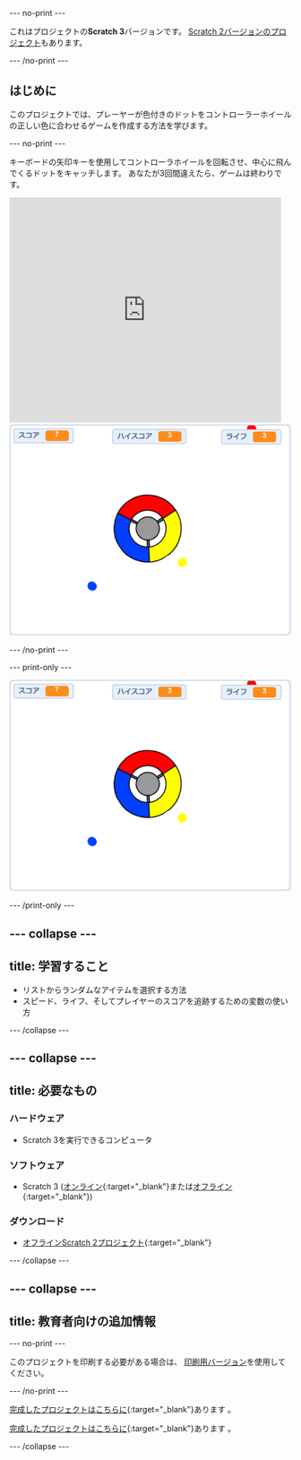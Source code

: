 --- no-print ---

これはプロジェクトの**Scratch 3**バージョンです。 [Scratch 2バージョンのプロジェクト](https://projects.raspberrypi.org/ja-JP/projects/catch-the-dots-scratch2)もあります。

--- /no-print ---

## はじめに

このプロジェクトでは、プレーヤーが色付きのドットをコントローラーホイールの正しい色に合わせるゲームを作成する方法を学びます。

--- no-print ---

キーボードの矢印キーを使用してコントローラホイールを回転させ、中心に飛んでくるドットをキャッチします。 あなたが3回間違えたら、ゲームは終わりです。

<div class="scratch-preview">
  <iframe allowtransparency="true" width="485" height="402" src="https://scratch.mit.edu/projects/embed/370570551/?autostart=false" frameborder="0" scrolling="no"></iframe>
  <img src="images/dots-final.png">
</div>

--- /no-print ---

--- print-only ---

![ドットのスクリーンショット](images/dots-final.png)

--- /print-only ---

--- collapse ---
---
title: 学習すること
---

+ リストからランダムなアイテムを選択する方法
+ スピード、ライフ、そしてプレイヤーのスコアを追跡するための変数の使い方

--- /collapse ---

--- collapse ---
---
title: 必要なもの
---

### ハードウェア

+ Scratch 3を実行できるコンピュータ

### ソフトウェア

+ Scratch 3 ([オンライン](https://rpf.io/scratchon){:target="_blank"}または[オフライン](https://rpf.io/scratchoff){:target="_blank"})

### ダウンロード

+ [オフラインScratch 2プロジェクト](https://rpf.io/p/ja-JP/catch-the-dots-go){:target="_blank"}

--- /collapse ---

--- collapse ---
---
title: 教育者向けの追加情報
---

--- no-print ---

このプロジェクトを印刷する必要がある場合は、 [印刷用バージョン](https://projects.raspberrypi.org/ja-JP/projects/catch-the-dots/print)を使用してください。

--- /no-print ---

[完成したプロジェクトはこちらに](https://rpf.io/p/ja-JP/catch-the-dots-get){:target="_blank"}あります 。

[完成したプロジェクトはこちらに](https://scratch.mit.edu/projects/252923761/#editor){:target="_blank"}あります 。

--- /collapse ---